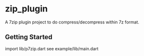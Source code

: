# zip_plugin

A 7zip plugin project to do compress/decompress within 7z format.

## Getting Started
import lib/p7zip.dart
see example/lib/main.dart
